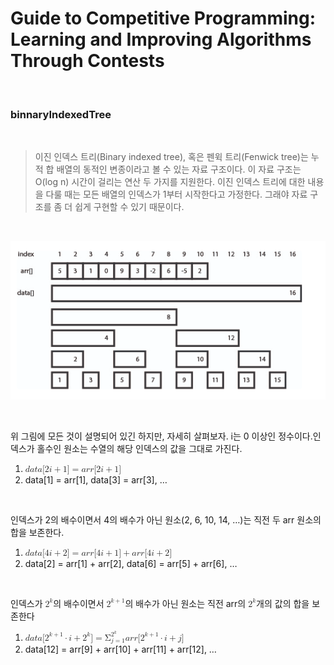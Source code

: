 # Guide to Competitive Programming: Learning and Improving Algorithms Through Contests

<br>

### binnaryIndexedTree

<br>

> 이진 인덱스 트리(Binary indexed tree), 혹은 펜윅 트리(Fenwick tree)는 누적 합 배열의 동적인 변종이라고 볼 수 있는 자료 구조이다. 이 자료 구조는 O(log n) 시간이 걸리는 연산 두 가지를 지원한다. 이진 인덱스 트리에 대한 내용을 다룰 때는 모든 배열의 인덱스가 1부터 시작한다고 가정한다. 그래야 자료 구조를 좀 더 쉽게 구현할 수 있기 때문이다.

<br>

<p align="center"><img src="./img/result.png" alt="error"></p>

<br>

위 그림에 모든 것이 설명되어 있긴 하지만, 자세히 살펴보자. i는 0 이상인 정수이다.인덱스가 홀수인 원소는 수열의 해당 인덱스의 값을 그대로 가진다.

<ol><li><math xmlns="http://www.w3.org/1998/Math/MathML"><mi>d</mi><mi>a</mi><mi>t</mi><mi>a</mi><mo stretchy="false">[</mo><mn>2</mn><mi>i</mi><mo>+</mo><mn>1</mn><mo stretchy="false">]</mo><mo>=</mo><mi>a</mi><mi>r</mi><mi>r</mi><mo stretchy="false">[</mo><mn>2</mn><mi>i</mi><mo>+</mo><mn>1</mn><mo stretchy="false">]</mo></math></li><li>data[1] = arr[1], data[3] = arr[3], …</li></ol>
<br>

인덱스가 2의 배수이면서 4의 배수가 아닌 원소(2, 6, 10, 14, …)는 직전 두 arr 원소의 합을 보존한다.

<ol><li><math xmlns="http://www.w3.org/1998/Math/MathML">
  <mi>d</mi>
  <mi>a</mi>
  <mi>t</mi>
  <mi>a</mi>
  <mo stretchy="false">[</mo>
  <mn>4</mn>
  <mi>i</mi>
  <mo>+</mo>
  <mn>2</mn>
  <mo stretchy="false">]</mo>
  <mo>=</mo>
  <mi>a</mi>
  <mi>r</mi>
  <mi>r</mi>
  <mo stretchy="false">[</mo>
  <mn>4</mn>
  <mi>i</mi>
  <mo>+</mo>
  <mn>1</mn>
  <mo stretchy="false">]</mo>
  <mo>+</mo>
  <mi>a</mi>
  <mi>r</mi>
  <mi>r</mi>
  <mo stretchy="false">[</mo>
  <mn>4</mn>
  <mi>i</mi>
  <mo>+</mo>
  <mn>2</mn>
  <mo stretchy="false">]</mo>
</math></li><li>data[2] = arr[1] + arr[2], data[6] = arr[5] + arr[6], …</li></ol>
<br>

인덱스가 <math xmlns="http://www.w3.org/1998/Math/MathML">
<msup>
<mn>2</mn>
<mi>k</mi>
</msup>
</math>의 배수이면서 <math xmlns="http://www.w3.org/1998/Math/MathML"><msup><mn>2</mn><mrow class="MJX-TeXAtom-ORD"><mi>k</mi><mo>+</mo><mn>1</mn></mrow></msup></math>의 배수가 아닌 원소는 직전 arr의 <math xmlns="http://www.w3.org/1998/Math/MathML"><msup><mn>2</mn><mi>k</mi></msup></math>개의 값의 합을 보존한다

<ol><li><math xmlns="http://www.w3.org/1998/Math/MathML">
  <mi>d</mi>
  <mi>a</mi>
  <mi>t</mi>
  <mi>a</mi>
  <mo stretchy="false">[</mo>
  <msup>
    <mn>2</mn>
    <mrow class="MJX-TeXAtom-ORD">
      <mi>k</mi>
      <mo>+</mo>
      <mn>1</mn>
    </mrow>
  </msup>
  <mo>&#x22C5;<!-- ⋅ --></mo>
  <mi>i</mi>
  <mo>+</mo>
  <msup>
    <mn>2</mn>
    <mi>k</mi>
  </msup>
  <mo stretchy="false">]</mo>
  <mo>=</mo>
  <msubsup>
    <mi mathvariant="normal">&#x03A3;<!-- Σ --></mi>
    <mrow class="MJX-TeXAtom-ORD">
      <mi>j</mi>
      <mo>=</mo>
      <mn>1</mn>
    </mrow>
    <mrow class="MJX-TeXAtom-ORD">
      <msup>
        <mn>2</mn>
        <mi>k</mi>
      </msup>
    </mrow>
  </msubsup>
  <mrow class="MJX-TeXAtom-ORD">
    <mi>a</mi>
    <mi>r</mi>
    <mi>r</mi>
    <mo stretchy="false">[</mo>
    <msup>
      <mn>2</mn>
      <mrow class="MJX-TeXAtom-ORD">
        <mi>k</mi>
        <mo>+</mo>
        <mn>1</mn>
      </mrow>
    </msup>
    <mo>&#x22C5;<!-- ⋅ --></mo>
    <mi>i</mi>
    <mo>+</mo>
    <mi>j</mi>
    <mo stretchy="false">]</mo>
  </mrow>
</math></li>
<li>data[12] = arr[9] + arr[10] + arr[11] + arr[12], …</li></ol>
<br>
